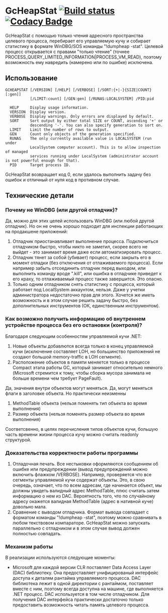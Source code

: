 # GcHeapStat [![Build status](https://ci.appveyor.com/api/projects/status/3pcm9r3rai06g891?svg=true)](https://ci.appveyor.com/project/alpinskiy/gcheapstat/build/artifacts) [![Codacy Badge](https://api.codacy.com/project/badge/Grade/3b99c9352dc7495383808c7824c0b420)](https://www.codacy.com/manual/malpinskiy/gcheapstat?utm_source=github.com&amp;utm_medium=referral&amp;utm_content=alpinskiy/gcheapstat&amp;utm_campaign=Badge_Grade)

GcHeapStat с помощью только чтения адресного пространства целевого процесса, перебирает его управляемую кучу и собирает статистику в формате WinDBG/SOS команды "!dumpheap -stat". Целевой процесс открывается с правами "только чтение" (точнее PROCESS_QUERY_LIMITED_INFORMATION|PROCESS_VM_READ), поэтому возможность ему навредить (намерено или по ошибке) исключена.

## Использование
```
GCHEAPSTAT [/VERSION] [/HELP] [/VERBOSE] [/SORT:{+|-}{SIZE|COUNT}[:gen]]
           [/LIMIT:count] [/GEN:gen] [/RUNAS:LOCALSYSTEM] /PID:pid

  HELP     Display usage information.
  VERSION  Display version.
  VERBOSE  Display warnings. Only errors are displayed by default.
  SORT     Sort output by either total SIZE or COUNT, ascending '+' or
           descending '-'. You can also specify generation to sort on.
  LIMIT    Limit the number of rows to output.
  GEN      Count only objects of the generation specified.
  RUNAS    The only currently available value is LOCALSYSTEM (run under
           LocalSystem computer account). This is to allow inspection of managed
           services running under LocalSystem (administrator account is not powerful enough for that).
  PID      Target process ID.
```
GcHeapStat возвращает код 0, если удалось выполнить задачу без ошибок и отличный от нуля код в противном случае.
## Технические детали
### Почему не WinDBG (или другой отладчик)?
Да, можно для этих целей использовать WinDBG (или любой другой отладчик). Но он не очень хорошо подходит для инспекции работающих на продакшене приложений:
1. Отладчик приостанавливает выполнение процесса. Подключиться отладчиком быстро, чтобы никто не заметил, скорее всего не выйдет - это занимает время даже если автоматизировать процесс.
1. Отладчик тянет за собой (убивает) процесс, если закрыть его в момент отладки (без отключения от отлаживаемого процесса). Если например забыть отсоединить отладчик перед выходом, или выполнить команду вроде ".kill", или ошибка в отладчике приведет к его краху, то отлаживаемый процесс также завершится. Это опасно.
1. Только одним отладчиком снять статистику с процесса, который работает под LocalSystem аккаунтом, нельзя. Даже у учетки администратора недостаточно прав для этого. Хочется же иметь возможность и в этом случае решить задачу быстро, без дополнительных инструментов (ОК, единственным инструментом).
### Как возможно получить информацию об внутреннем устройстве процесса без его остановки (контроля)?
Благодаря следующим особенностям управляемой кучи .NET:
1. Новые объекты добавлются всегда только в конец управляемой кучи (исключение составляет LOH, но большинство приложений не создают большой memory-traffic в LOH сегменте).
2. Расположение объектов в памяти меняется только в процессе Compact этапа работы GC, который занимает относительно немного (Microsoft стремится к тому, чтобы сборка мусора занимала не больше времени чем требует PageFault).

Да, значения внутри объектов могут меняться. Да, могут меняться флаги в заголовке объекта. Но практически неизменны
1. MethodTable объекта (нельзя поменять тип объекта во время выполнения)
1. Размер объекта (нельзя поменять размер объекта во время выполнения)

Соответсвенно, в целях перечисления типов объектов кучи, большую часть времени жизни процесса кучу можно считать readonly структурой. 
### Доказательства корректности работы программы
1. Отладочная печать. Все нестыковки оформляются сообщением об ошибке или предупреждении (вывод предупреждений можно включить флажком /VERBOSE). Например, проверяется что все сегменты управляемой кучи содержат объекты. Это, в свою очередь, означает, что по всем адресам, где начинается объект, мы должны увидеть валидный адрес MethodTable, плюс считать затем информацию о нем из DAC. Вероятность того, что по случайному адресу окажется валидная MethodTable (адрес в нативной куче) довольно мала.
1. Сравнение с выводом отладчика. Формат вывода совпадает с форматом команды "!dumpheap -stat", поэтому можно сравнивать в любом текствовом компараторе. GcHeapStat можно запускать параллельно с отладчиком и в этом случае вывод должен полностью совпадать.
### Механизм работы
В реализации используются следующие моменты:
- Microsoft для каждой версии CLR поставляет Data Access Layer (DAC) библиотеку. Она предоставляет унифицированый интерфейс доступа к деталям рантайма управляемого процесса. DAC библиотека лежит в одной директории с рантаймом, поставляет вместе с ним, поэтому всегда доступна на машине, где выполняется .NET процесс. DAC используется в том числе отладчиком. Для получения DAC интерфейса практически достаточно только предоставить возможность читать память целевого процесса.

